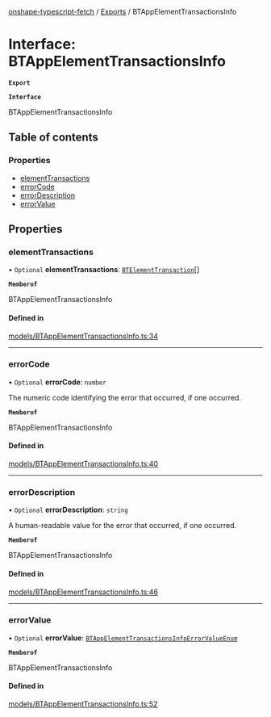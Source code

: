 [onshape-typescript-fetch](../README.md) / [Exports](../modules.md) / BTAppElementTransactionsInfo

# Interface: BTAppElementTransactionsInfo

**`Export`**

**`Interface`**

BTAppElementTransactionsInfo

## Table of contents

### Properties

- [elementTransactions](BTAppElementTransactionsInfo.md#elementtransactions)
- [errorCode](BTAppElementTransactionsInfo.md#errorcode)
- [errorDescription](BTAppElementTransactionsInfo.md#errordescription)
- [errorValue](BTAppElementTransactionsInfo.md#errorvalue)

## Properties

### elementTransactions

• `Optional` **elementTransactions**: [`BTElementTransaction`](BTElementTransaction.md)[]

**`Memberof`**

BTAppElementTransactionsInfo

#### Defined in

[models/BTAppElementTransactionsInfo.ts:34](https://github.com/toebes/onshape-typescript-fetch/blob/3e11ae1/models/BTAppElementTransactionsInfo.ts#L34)

___

### errorCode

• `Optional` **errorCode**: `number`

The numeric code identifying the error that occurred, if one occurred.

**`Memberof`**

BTAppElementTransactionsInfo

#### Defined in

[models/BTAppElementTransactionsInfo.ts:40](https://github.com/toebes/onshape-typescript-fetch/blob/3e11ae1/models/BTAppElementTransactionsInfo.ts#L40)

___

### errorDescription

• `Optional` **errorDescription**: `string`

A human-readable value for the error that occurred, if one occurred.

**`Memberof`**

BTAppElementTransactionsInfo

#### Defined in

[models/BTAppElementTransactionsInfo.ts:46](https://github.com/toebes/onshape-typescript-fetch/blob/3e11ae1/models/BTAppElementTransactionsInfo.ts#L46)

___

### errorValue

• `Optional` **errorValue**: [`BTAppElementTransactionsInfoErrorValueEnum`](../modules.md#btappelementtransactionsinfoerrorvalueenum-1)

**`Memberof`**

BTAppElementTransactionsInfo

#### Defined in

[models/BTAppElementTransactionsInfo.ts:52](https://github.com/toebes/onshape-typescript-fetch/blob/3e11ae1/models/BTAppElementTransactionsInfo.ts#L52)
